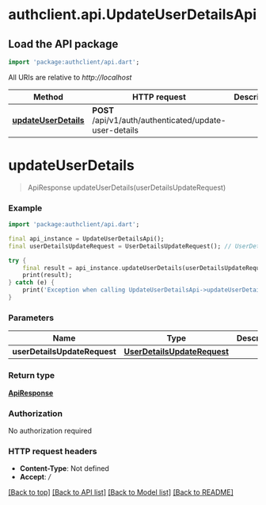 # authclient.api.UpdateUserDetailsApi

## Load the API package
```dart
import 'package:authclient/api.dart';
```

All URIs are relative to *http://localhost*

Method | HTTP request | Description
------------- | ------------- | -------------
[**updateUserDetails**](UpdateUserDetailsApi.md#updateuserdetails) | **POST** /api/v1/auth/authenticated/update-user-details | 


# **updateUserDetails**
> ApiResponse updateUserDetails(userDetailsUpdateRequest)



### Example
```dart
import 'package:authclient/api.dart';

final api_instance = UpdateUserDetailsApi();
final userDetailsUpdateRequest = UserDetailsUpdateRequest(); // UserDetailsUpdateRequest | 

try {
    final result = api_instance.updateUserDetails(userDetailsUpdateRequest);
    print(result);
} catch (e) {
    print('Exception when calling UpdateUserDetailsApi->updateUserDetails: $e\n');
}
```

### Parameters

Name | Type | Description  | Notes
------------- | ------------- | ------------- | -------------
 **userDetailsUpdateRequest** | [**UserDetailsUpdateRequest**](UserDetailsUpdateRequest.md)|  | 

### Return type

[**ApiResponse**](ApiResponse.md)

### Authorization

No authorization required

### HTTP request headers

 - **Content-Type**: Not defined
 - **Accept**: */*

[[Back to top]](#) [[Back to API list]](../README.md#documentation-for-api-endpoints) [[Back to Model list]](../README.md#documentation-for-models) [[Back to README]](../README.md)

